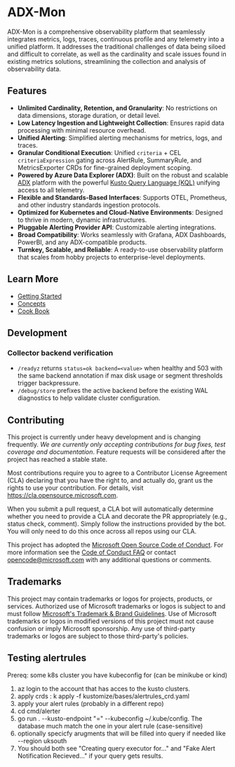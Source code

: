 # ADX-Mon


ADX-Mon is a comprehensive observability platform that seamlessly integrates metrics, logs, traces, continuous profile
and any telemetry into a unified platform. It addresses the traditional challenges of data being siloed and difficult
to correlate, as well as the cardinality and scale issues found in existing metrics solutions, streamlining the
collection and analysis of observability data.

## Features

* **Unlimited Cardinality, Retention, and Granularity**: No restrictions on data dimensions, storage duration, or detail level.
* **Low Latency Ingestion and Lightweight Collection**: Ensures rapid data processing with minimal resource overhead.
* **Unified Alerting**: Simplified alerting mechanisms for metrics, logs, and traces.
* **Granular Conditional Execution**: Unified `criteria` + CEL `criteriaExpression` gating across AlertRule, SummaryRule, and MetricsExporter CRDs for fine-grained deployment scoping.
* **Powered by Azure Data Explorer (ADX)**: Built on the robust and scalable [ADX](https://azure.microsoft.com/en-us/products/data-explorer) platform with the powerful [Kusto Query Language (KQL)](https://learn.microsoft.com/en-us/azure/data-explorer/kusto/query/) unifying access to all telemetry.
* **Flexible and Standards-Based Interfaces**: Supports OTEL, Prometheus, and other industry standards ingestion protocols.
* **Optimized for Kubernetes and Cloud-Native Environments**: Designed to thrive in modern, dynamic infrastructures.
* **Pluggable Alerting Provider API**: Customizable alerting integrations.
* **Broad Compatibility**: Works seamlessly with Grafana, ADX Dashboards, PowerBI, and any ADX-compatible products.
* **Turnkey, Scalable, and Reliable**: A ready-to-use observability platform that scales from hobby projects to enterprise-level deployments.

## Learn More

* [Getting Started](https://azure.github.io/adx-mon/quick-start/)
* [Concepts](https://azure.github.io/adx-mon/concepts/)
* [Cook Book](https://azure.github.io/adx-mon/cookbook/)


## Development

### Collector backend verification

- `/readyz` returns `status=ok backend=<value>` when healthy and 503 with the same backend annotation if max disk usage or segment thresholds trigger backpressure.
- `/debug/store` prefixes the active backend before the existing WAL diagnostics to help validate cluster configuration.

## Contributing

This project is currently under heavy development and is changing frequently.  _We are currently only
accepting contributions for bug fixes, test coverage and documentation_.  Feature requests will be
considered after the project has reached a stable state.

Most contributions require you to agree to a Contributor License Agreement (CLA) declaring that you have the right to,
and actually do, grant us the rights to use your contribution. For details, visit https://cla.opensource.microsoft.com.

When you submit a pull request, a CLA bot will automatically determine whether you need to provide
a CLA and decorate the PR appropriately (e.g., status check, comment). Simply follow the instructions
provided by the bot. You will only need to do this once across all repos using our CLA.

This project has adopted the [Microsoft Open Source Code of Conduct](https://opensource.microsoft.com/codeofconduct/).
For more information see the [Code of Conduct FAQ](https://opensource.microsoft.com/codeofconduct/faq/) or
contact [opencode@microsoft.com](mailto:opencode@microsoft.com) with any additional questions or comments.

## Trademarks

This project may contain trademarks or logos for projects, products, or services. Authorized use of Microsoft 
trademarks or logos is subject to and must follow 
[Microsoft's Trademark & Brand Guidelines](https://www.microsoft.com/en-us/legal/intellectualproperty/trademarks/usage/general).
Use of Microsoft trademarks or logos in modified versions of this project must not cause confusion or imply Microsoft sponsorship.
Any use of third-party trademarks or logos are subject to those third-party's policies.


## Testing alertrules
Prereq: some k8s cluster you have kubeconfig for (can be minikube or kind)

1. az login to the account that has acces to the kusto clusters. 
1. apply crds :  k apply -f kustomize/bases/alertrules_crd.yaml 
1. apply your alert rules (probably in a different repo)
1. cd cmd/alerter
1. go run . --kusto-endpoint "<database>=<kustourl>"  --kubeconfig ~/.kube/config. The database much match the one in your alert rule (case-sensitive)
1. optionally specicfy arugments that will be filled into query if needed like --region uksouth
1. You should both see  "Creating query executor for..." and "Fake Alert Notification Recieved..." if your query gets results.
